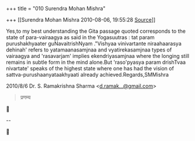 +++
title = "010 Surendra Mohan Mishra"

+++
[[Surendra Mohan Mishra	2010-08-06, 19:55:28 [Source](https://groups.google.com/g/bvparishat/c/YKjMuwBxhXQ)]]



Yes,to my best understanding the Gita passage quoted corresponds to the state of para-vairaagya as said in the Yogasuutras : tat param purushakhyaater guNavaitrishNyam ."Vishyaa vinivartante niraahaarasya dehinah' refers to yatamaanasamjnaa and vyatirekasamjnaa types of vairaagya and 'rasavarjam' implies ekendriyasamjnaa where the longing still remains in subtle form in the mind alone.But 'raso'pyasya param drishTvaa nivartate' speaks of the highest state where one has had the vision of sattva-purushaanyataakhyaati already achieved.Regards,SMMishra  
  

2010/8/6 Dr. S. Ramakrishna Sharma \<[d.ramak...@gmail.com]()\>  

> प्रणम्य  



  
  
  
--  



